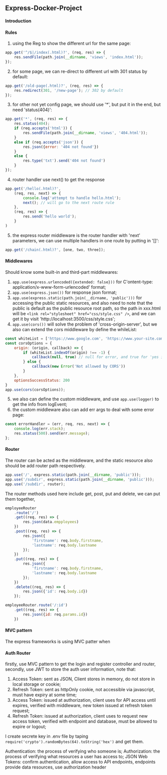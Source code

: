 
## Express-Docker-Project

#### Introduction

#### Rules

1. using the Reg to show the different url for the same page:
```js
app.get('^/$|/index(.html)?', (req, res) => {
	res.sendFile(path.join(__dirname, 'views', 'index.html'));
});
```

2. for some page, we can re-direct to different url with 301 status by default:
```js
app.get('/old-page(.html)?', (req, res) => {
	res.redirect(301, '/new-page'); // 302 by default
});
```

3. for other not yet config page, we should use '*', but put it in the end, but need 'status(404)':
```js
app.get('*', (req, res) => {
	res.status(404);
	if (req.accepts('html')) {
		res.sendFile(path.join(__dirname, 'views', '404.html'));
	}
	else if (req.accepts('json')) {
		res.json({error: '404 not found'})
	}
	else {
		res.type('txt').send('404 not found')
	}
});
```

4. router handler use next() to get the response
```js
app.get('/hello(.html)?',
	(req, res, next) => {
		console.log('attempt to handle hello.html');
		next(); // will go to the next route rule
	},
	(req, res) => {
		res.send('hello world');
	}
)
```

5. the express router middleware is the router handler with 'next' parameters, we can use multiple handlers in one route by putting in  '[]':
```js
app.get('/chain(.html)?', [one, two, three]);
```


#### Middlewares

Should know some built-in and third-part middlewares:
1. `app.use(express.urlencoded({extended: false}))` for C'ontent-type: application/x-www-form-urlencoded' format; 
2. `app.use(express.json())` for response json format;
3. `app.use(express.static(path.join(__dirname, 'public')))` for accessing the public static resources, and also need to note that the public is default as the public resource root path, so the path in xxx.html will be `<link rel="stylesheet" href="css/style.css" />`, and we can get it by visit 'http://localhost:3500/css/style.css';
4. `app.use(cors())` will solve the problem of 'cross-origin-server', but we also can extend the cors middleware by define the whileList:
```js
const whiteList = ['https://www.google.com', 'https://www.your-site.com', 'http://127.0.0.1:3500', 'http://localhost:3500'];
const corsOptions = {
	origin: (origin, callback) => {
		if (whiteList.indexOf(origin) !== -1) {
			callback(null, true) // null for error, and true for 'yes it is same origin'
		} else {
			callback(new Error('Not allowed by CORS'))
		}
	},
	optionsSuccessStatus: 200
}
app.use(cors(corsOptions));
```
5. we also can define the custom middleware, and use `app.use(logger)` to get the info from logEvent;
6. the custom middleware also can add err args to deal with some error page:
```js
const errorHandler = (err, req, res, next) => {
	console.log(err.stack);
	res.status(500).send(err.message);
};
```

#### Router

The router can be acted as the middleware, and the static resource also should be add router path respectively.
```js
app.use('/', express.static(path.join(__dirname, 'public')));
app.use('/subdir', express.static(path.join(__dirname, 'public')));
app.use('/subdir', router);

```

The router methods used here include get, post, put and delete, we can put them together,

```js
employeeRouter
	.route('/')
	.get((req, res) => {
		res.json(data.empployees)
	})
	.post((req, res) => {
		res.json({
			'firstname': req.body.firstname,
			'lastname': req.body.lastname
		});
	})
	.put((req, res) => {
		res.json({
			'firstname': req.body.firstname,
			'lastname': req.body.lastname
		});
	})
	.delete((req, res) => {
		res.json({'id': req.body.id})
	});

employeeRouter.route('/:id')
	.get((req, res) => {
		res.json({id: req.params.id})
	})

```

#### MVC pattern

The express frameworks is using MVC patter when 


#### Auth Router

firstly, use MVC pattern to get the login and register controller and router,
secondly, use JWT to store the auth user information, note that: 
1. Access Token: sent as JSON, Client stores in memory, do not store in local storage or cookie;
2. Refresh Token: sent as httpOnly cookie, not accessible via javascript, must have expiry at some time;
3. Access Token: issued at authorization, client uses for API access until expires, verified with middleware, new token issued at refresh token request;
4. Refresh Token: issued at authorization, client uses to request new access token, verified with endpoint and database, must be allowed to expire or logout;


I create secrete key in .env file by taping `require('crypto').randomBytes(64).toString('hex')` and get them.

Authentication: the process of verifying who someone is;
Authorization: the process of verifying what resources a user has access to;
JSON Web Tokens: confirm authentication, allow access to API endpoints, endpoints provide data resources, use authorization header
